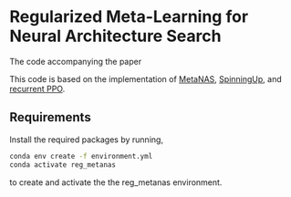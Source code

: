 # Regularized Meta-Learning for Neural Architecture Search
The code accompanying the paper


This code is based on the implementation of [MetaNAS](https://github.com/boschresearch/metanas), [SpinningUp](https://github.com/openai/spinningup), and [recurrent PPO](https://github.com/MarcoMeter/recurrent-ppo-truncated-bptt).



## Requirements
Install the required packages by running, 
```bash
conda env create -f environment.yml
conda activate reg_metanas
```
to create and activate the the reg_metanas environment.